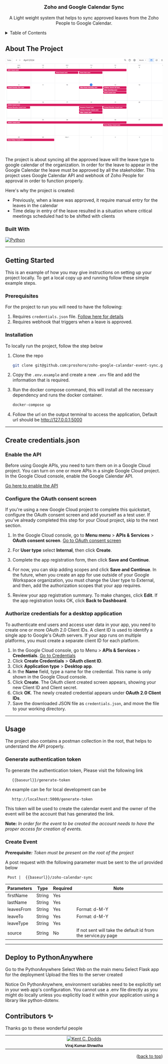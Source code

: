 <a name="readme-top"></a>
<div align="center">
  <h3 align="center">Zoho and Google Calendar Sync</h3>
  <p align="center">
    A Light weight system that helps to sync approved leaves from the Zoho People to Google Calendar.
  </p>
</div>



<!-- TABLE OF CONTENTS -->
<details>
  <summary>Table of Contents</summary>
  <ol>
    <li>
      <a href="#about-the-project">About The Project</a>
      <ul>
        <li><a href="#built-with">Built With</a></li>
      </ul>
    </li>
    <li>
      <a href="#getting-started">Getting Started</a>
      <ul>
        <li><a href="#prerequisites">Prerequisites</a></li>
        <li><a href="#installation">Installation</a></li>
      </ul>
    </li>
  </ol>
</details>



<!-- ABOUT THE PROJECT -->
## About The Project

[![Product Name Screen Shot][product-screenshot]]()

The project is about syncing all the approved leave will the leave type to google calendar of the organization. In order for the leave to appear in the Google Calendar the leave must be approved by all the stakeholder. This project uses Google Calendar API and webhook of Zoho People for approval in order to function properly. 

Here's why the project is created:
* Previously, when a leave was approved, it require manual entry for the leaves in the calendar 
* Time delay in entry of the leave resulted in a situation where critical meetings scheduled had to be shifted with clients


### Built With
[![Python]][Python-url]

***
<!-- GETTING STARTED -->
## Getting Started

This is an example of how you may give instructions on setting up your project locally.
To get a local copy up and running follow these simple example steps.

### Prerequisites

For the project to run you will need to have the following:
1. Requires `credentials.json` file. [Follow here for details](#create-credentialsjson)
2. Requires webhook that triggers when a leave is approved. 

### Installation

To locally run the project, follow the step below
1. Clone the repo
   ```sh
   git clone git@github.com:proshore/zoho-google-calandar-event-sync.git
   ```
2. Copy the `.env.example` and create a new `.env` file and add the information that is required.

3. Run the docker compose command, this will install all the necessary dependency and runs the docker container.
   ```sh
   docker-compose up
   ```
4. Follow the url on the output terminal to access the application, Default url should be http://127.0.0.1:5000

***
## Create credentials.json
### Enable the API
Before using Google APIs, you need to turn them on in a Google Cloud project. You can turn on one or more APIs in a single Google Cloud project.
In the Google Cloud console, enable the Google Calendar API.

[Go here to enable the API](https://console.cloud.google.com/flows/enableapi?apiid=calendar-json.googleapis.com)

### Configure the OAuth consent screen
If you're using a new Google Cloud project to complete this quickstart, configure the OAuth consent screen and add yourself as a test user. If you've already completed this step for your Cloud project, skip to the next section.

1. In the Google Cloud console, go to **Menu menu** > **APIs & Services** > **OAuth consent screen**.
[Go to OAuth consent screen](https://console.cloud.google.com/apis/credentials/consent)

2. For **User type** select **Internal**, then click **Create**.
3. Complete the app registration form, then click **Save and Continue**.
4. For now, you can skip adding scopes and click **Save and Continue**. In the future, when you create an app for use outside of your Google Workspace organization, you must change the User type to External, and then, add the authorization scopes that your app requires.
5. Review your app registration summary. To make changes, click **Edit**. If the app registration looks OK, click **Back to Dashboard**.

### Authorize credentials for a desktop application
To authenticate end users and access user data in your app, you need to create one or more OAuth 2.0 Client IDs. A client ID is used to identify a single app to Google's OAuth servers. If your app runs on multiple platforms, you must create a separate client ID for each platform.
1. In the Google Cloud console, go to Menu > **APIs & Services** > **Credentials**. [Go to Credentials](https://console.cloud.google.com/apis/credentials)
2. Click **Create Credentials** > **OAuth client ID**.
3. Click **Application type** > **Desktop app**.
4. In the **Name** field, type a name for the credential. This name is only shown in the Google Cloud console.
5. Click **Create**. The OAuth client created screen appears, showing your new Client ID and Client secret.
6. Click **OK**. The newly created credential appears under **OAuth 2.0 Client IDs**.
7. Save the downloaded JSON file as `credentials.json`, and move the file to your working directory.


***
<!-- USAGE EXAMPLES -->
## Usage

The project also contains a postman collection in the root, that helps to understand the API properly. 

### Generate authentication token
To generate the authentication token, Please visit the following link
````
   {{baseurl}}/generate-token
````
An example can be for local development can be
````
   http://localhost:5000/generate-token
````

This token will be used to create the calendar event and the owner of the event will be the account that has generated the link. 

**Note:** _In order for the event to be created the account needs to have the proper access for creation of events._

### Create Event

_**Prerequisite:** Token must be present on the root of the project_

A post request with the following parameter must be sent to the url provided below

````
 Post |  {{baseurl}}/zoho-calendar-sync
````

| Parameters | Type   | Required | Note             |
|------------|--------|----------|------------------|
| firstName    | String | Yes      |                  | 
| lastName   | String    | Yes      |                  |
| leavesFrom      | String   | Yes      | Format:    d-M-Y |
| leaveTo      | String   | Yes      | Format:    d-M-Y |
| leaveType      | String   | Yes      |                  |
| source      | String   | No       | If not sent will take the default id from the service.py page |

***
<!-- USAGE EXAMPLES -->
## Deploy to PythonAnywhere

Go to the PythonAnywhere 
Select Web on the main menu
Select Flask app for the deployment
Upload the files to the server created 

Notice
On PythonAnywhere, environment variables need to be explicitly set in your web app's configuration. You cannot use a .env file directly as you might do locally unless you explicitly load it within your application using a library like python-dotenv.

## Contributors ✨

Thanks go to these wonderful people

<!-- ALL-CONTRIBUTORS-LIST:START - Do not remove or modify this section -->
<!-- prettier-ignore-start -->
<!-- markdownlint-disable -->
<table>
   <tbody>
      <tr>
         <td align="center" valign="top" width="14.28%"><a href="https://github.com/viraj-stha09"><img src="https://avatars.githubusercontent.com/u/54788834?v=4" width="100px;" alt="Kent C. Dodds"/><br /><sub><b>Viraj Kumar Shrestha</b></sub></a><br /></td>
      </tr>
   </tbody>
</table>

<p align="right">(<a href="#readme-top">back to top</a>)</p>


<!-- MARKDOWN LINKS & IMAGES -->
<!-- https://www.markdownguide.org/basic-syntax/#reference-style-links -->
[product-screenshot]: images/product-image.png
[Python]: https://img.shields.io/badge/python-3670A0?style=for-the-badge&logo=python&logoColor=ffdd54
[Python-url]: https://www.python.org/
